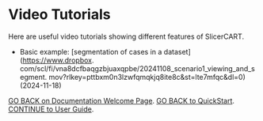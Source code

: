 # Video Tutorials

Here are useful video tutorials showing different features of SlicerCART.

* Basic example: [segmentation of cases in a dataset](https://www.dropbox.
  com/scl/fi/vna8dcfbaqgzbjuaxqpbe/20241108_scenario1_viewing_and_segment.
  mov?rlkey=pttbxm0n3lzwfqmqkjq8ite8c&st=lte7mfqc&dl=0) (2024-11-18)


[GO BACK on Documentation Welcome Page](welcome.md).
[GO BACK to QuickStart](quickstart.md). 
[CONTINUE to User Guide](userguide.md).